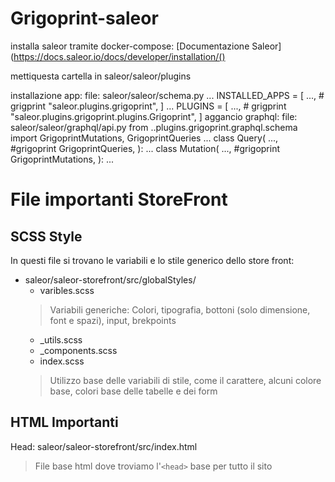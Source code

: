 # Grigoprint-saleor
installa saleor tramite docker-compose: [Documentazione Saleor](https://docs.saleor.io/docs/developer/installation/()

mettiquesta cartella in saleor/saleor/plugins

installazione app: file: saleor/saleor/schema.py ... INSTALLED_APPS = [ ..., # grigprint "saleor.plugins.grigoprint", ] ... PLUGINS = [ ..., # grigprint "saleor.plugins.grigoprint.plugins.Grigoprint", ] aggancio graphql: file: saleor/saleor/graphql/api.py from ..plugins.grigoprint.graphql.schema import GrigoprintMutations, GrigoprintQueries ... class Query( ..., #grigoprint GrigoprintQueries, ): ... class Mutation( ..., #grigoprint GrigoprintMutations, ): ...


# File importanti StoreFront
## SCSS Style
In questi file si trovano le variabili e lo stile generico dello store front:

* saleor/saleor-storefront/src/globalStyles/
  * varibles.scss
  > Variabili generiche: Colori, tipografia, bottoni (solo dimensione, font e spazi), input, brekpoints
  * _utils.scss
  * _components.scss
  * index.scss
  > Utilizzo base delle variabili di stile, come il carattere, alcuni colore base, colori base delle tabelle e dei form
## HTML Importanti
Head: saleor/saleor-storefront/src/index.html
> File base html dove troviamo l'`<head>` base per tutto il sito
